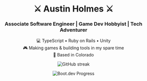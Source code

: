 <h1 align="center">⚔️ Austin Holmes ⚔️</h1>
<h3 align="center">Associate Software Engineer | Game Dev Hobbyist | Tech Adventurer</h3>

<p align="center">
  💻 TypeScript • Ruby on Rails • Unity <br/>
  🎮 Making games & building tools in my spare time <br/>
  📍 Based in Colorado
</p>

<p align="center">
  <img
    src="https://github-readme-streak-stats.herokuapp.com/?user=inipe&theme=tokyonight"
    alt="GitHub streak"
  />
</p>

<p align="center">
  <img src="https://api.boot.dev/v1/users/public/1a3c4ff1-aa6d-4a6e-85cd-baeed51a1b69/thumbnail" alt="Boot.dev Progress"/>
</p>
